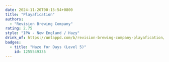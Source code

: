 ```yaml
---
date: 2024-11-20T00:15:54+0800
title: "Playafication"
authors:
  - "Revision Brewing Company"
rating: 2.75
style: "IPA - New England / Hazy"
drink_of: https://untappd.com/b/revision-brewing-company-playafication/2734960
badges:
  - title: "Haze for Days (Level 5)"
    id: 1255549335
---
```

